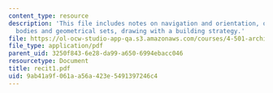 ```yaml
---
content_type: resource
description: 'This file includes notes on navigation and orientation, organizing parts:
  bodies and geometrical sets, drawing with a building strategy.'
file: https://ol-ocw-studio-app-qa.s3.amazonaws.com/courses/4-501-architectural-construction-and-computation-fall-2005/9ab41a9f061aa56a423e5491397246c4_recit1.pdf
file_type: application/pdf
parent_uid: 3250f843-6e28-da99-a650-6994ebacc046
resourcetype: Document
title: recit1.pdf
uid: 9ab41a9f-061a-a56a-423e-5491397246c4
---
```

